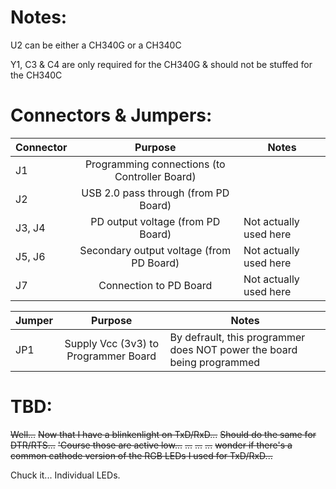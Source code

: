 # Notes:
U2 can be either a CH340G or a CH340C

Y1, C3 & C4 are only required for the CH340G & should not be stuffed for the CH340C

# Connectors & Jumpers:

| Connector | Purpose                                             | Notes                         |
| --------- |:---------------------------------------------------:| ------------------------------|
| J1        | Programming connections (to Controller Board)       |                               |
| J2        | USB 2.0 pass through (from PD Board)                |                               |
| J3, J4    | PD output voltage (from PD Board)                   | Not actually used here        |
| J5, J6    | Secondary output voltage (from PD Board)            | Not actually used here        |
| J7        | Connection to PD Board                              | Not actually used here        |

| Jumper    | Purpose                              | Notes                         |
| --------- |:------------------------------------:| ------------------------------|
| JP1       | Supply Vcc (3v3) to Programmer Board | By defrault, this programmer does NOT power the board being programmed |

# TBD:

~~Well...~~
~~Now that I have a blinkenlight on TxD/RxD...~~
~~Should do the same for DTR/RTS...~~
~~'Course those are active low...~~
~~...~~
~~...~~
~~...~~
~~wonder if there's a common cathode version of the RGB LEDs I used for TxD/RxD...~~

Chuck it...  Individual LEDs.
